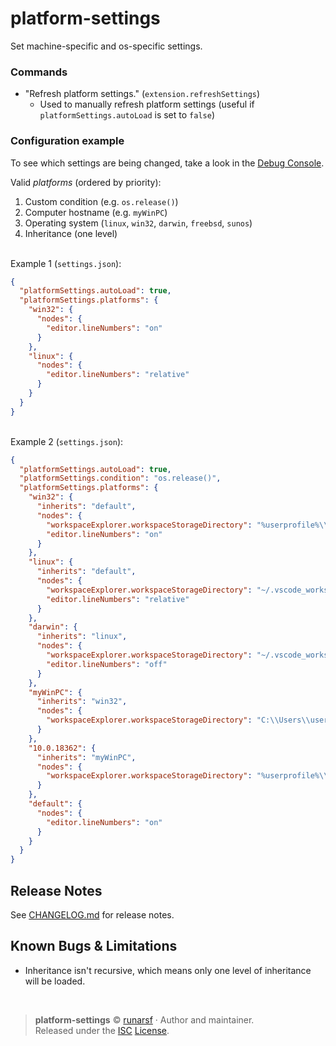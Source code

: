 # platform-settings

Set machine-specific and os-specific settings.


### Commands

  * "Refresh platform settings." (`extension.refreshSettings`)
    * Used to manually refresh platform settings (useful if `platformSettings.autoLoad` is set to `false`)

### Configuration example

To see which settings are being changed, take a look in the [Debug Console](https://code.visualstudio.com/docs/editor/debugging).

Valid *platforms* (ordered by priority):
  1. Custom condition (e.g. `os.release()`)
  2. Computer hostname (e.g. `myWinPC`)
  3. Operating system (`linux`, `win32`, `darwin`, `freebsd`, `sunos`)
  4. Inheritance (one level)

<br />Example 1 (`settings.json`):
```json
{
  "platformSettings.autoLoad": true,
  "platformSettings.platforms": {
    "win32": {
      "nodes": {
        "editor.lineNumbers": "on"
      }
    },
    "linux": {
      "nodes": {
        "editor.lineNumbers": "relative"
      }
    }
  }
}
```

<br />Example 2 (`settings.json`):
```json
{
  "platformSettings.autoLoad": true,
  "platformSettings.condition": "os.release()",
  "platformSettings.platforms": {
    "win32": {
      "inherits": "default",
      "nodes": {
        "workspaceExplorer.workspaceStorageDirectory": "%userprofile%\\.vscode_workspaces",
        "editor.lineNumbers": "on"
      }
    },
    "linux": {
      "inherits": "default",
      "nodes": {
        "workspaceExplorer.workspaceStorageDirectory": "~/.vscode_workspaces",
        "editor.lineNumbers": "relative"
      }
    },
    "darwin": {
      "inherits": "linux",
      "nodes": {
        "workspaceExplorer.workspaceStorageDirectory": "~/.vscode_workspaces",
        "editor.lineNumbers": "off"
      }
    },
    "myWinPC": {
      "inherits": "win32",
      "nodes": {
        "workspaceExplorer.workspaceStorageDirectory": "C:\\Users\\userame\\.vscode_workspaces"
      }
    },
    "10.0.18362": {
      "inherits": "myWinPC",
      "nodes": {
        "workspaceExplorer.workspaceStorageDirectory": "%userprofile%\\.vscode_workspaces"
      }
    },
    "default": {
      "nodes": {
        "editor.lineNumbers": "on"
      }
    }
  }
}
```

## Release Notes

See [CHANGELOG.md](https://github.com/runarsf/platform-settings/blob/master/CHANGELOG.md) for release notes.

## Known Bugs & Limitations

  * Inheritance isn't recursive, which means only one level of inheritance will be loaded.

<br />

> **platform-settings** © [runarsf](https://github.com/runarsf) · Author and maintainer.<br />
> Released under the [ISC](https://opensource.org/licenses/ISC) [License](https://github.com/runarsf/platform-settings/blob/master/LICENSE).

